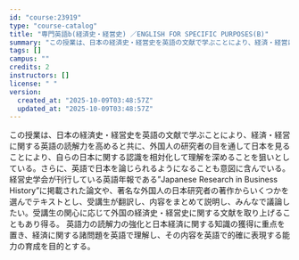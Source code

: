 ```yaml
---
id: "course:23919"
type: "course-catalog"
title: "専門英語b(経済史・経営史) ／ENGLISH FOR SPECIFIC PURPOSES(B)"
summary: "この授業は、日本の経済史・経営史を英語の文献で学ぶことにより、経済・経営に関する英語の読解力を高めると共に、外国人の研究者の目を通して日本を見ることにより、自らの日本に関する認識を相対化して理解を深めることを狙いとしている。さらに、英語で日…"
tags: []
campus: ""
credits: 2
instructors: []
license: " "
version:
  created_at: "2025-10-09T03:48:57Z"
  updated_at: "2025-10-09T03:48:57Z"
---
```


この授業は、日本の経済史・経営史を英語の文献で学ぶことにより、経済・経営に関する英語の読解力を高めると共に、外国人の研究者の目を通して日本を見ることにより、自らの日本に関する認識を相対化して理解を深めることを狙いとしている。さらに、英語で日本を論じられるようになることも意図に含んでいる。 経営史学会が刊行している英語年報である”Japanese Research in Business History”に掲載された論文や、著名な外国人の日本研究者の著作からいくつかを選んでテキストとし、受講生が翻訳し、内容をまとめて説明し、みんなで議論したい。受講生の関心に応じて外国の経済史・経営史に関する文献を取り上げることもあり得る。 英語力の読解力の強化と日本経済に関する知識の獲得に重点を置き、経済に関する諸問題を英語で理解し、その内容を英語で的確に表現する能力の育成を目的とする。
